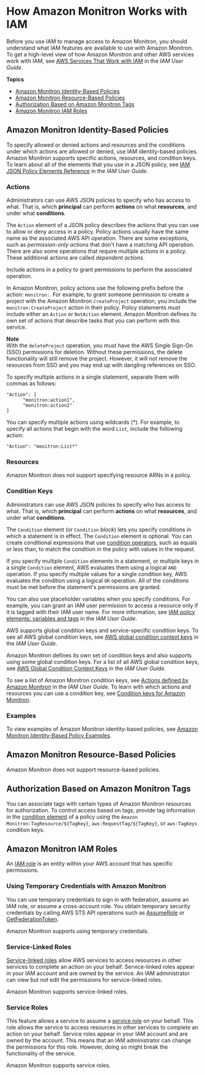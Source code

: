 # How Amazon Monitron Works with IAM<a name="security_iam_service-with-iam"></a>

Before you use IAM to manage access to Amazon Monitron, you should understand what IAM features are available to use with Amazon Monitron\. To get a high\-level view of how Amazon Monitron and other AWS services work with IAM, see [AWS Services That Work with IAM](https://docs.aws.amazon.com/IAM/latest/UserGuide/reference_aws-services-that-work-with-iam.html) in the *IAM User Guide*\.

**Topics**
+ [Amazon Monitron Identity\-Based Policies](#security_iam_service-with-iam-id-based-policies)
+ [Amazon Monitron Resource\-Based Policies](#security_iam_service-with-iam-resource-based-policies)
+ [Authorization Based on Amazon Monitron Tags](#security_iam_service-with-iam-tags)
+ [Amazon Monitron IAM Roles](#security_iam_service-with-iam-roles)

## Amazon Monitron Identity\-Based Policies<a name="security_iam_service-with-iam-id-based-policies"></a>

To specify allowed or denied actions and resources and the conditions under which actions are allowed or denied, use IAM identity\-based policies\. Amazon Monitron supports specific actions, resources, and condition keys\. To learn about all of the elements that you use in a JSON policy, see [IAM JSON Policy Elements Reference](https://docs.aws.amazon.com/IAM/latest/UserGuide/reference_policies_elements.html) in the *IAM User Guide*\.

### Actions<a name="security_iam_service-with-iam-id-based-policies-actions"></a>

Administrators can use AWS JSON policies to specify who has access to what\. That is, which **principal** can perform **actions** on what **resources**, and under what **conditions**\.

The `Action` element of a JSON policy describes the actions that you can use to allow or deny access in a policy\. Policy actions usually have the same name as the associated AWS API operation\. There are some exceptions, such as *permission\-only actions* that don't have a matching API operation\. There are also some operations that require multiple actions in a policy\. These additional actions are called *dependent actions*\.

Include actions in a policy to grant permissions to perform the associated operation\.

In Amazon Monitron, policy actions use the following prefix before the action: `monitron:`\. For example, to grant someone permission to create a project with the Amazon Monitron `CreateProject` operation, you include the `monitron:CreateProject` action in their policy\. Policy statements must include either an `Action` or `NotAction` element\. Amazon Monitron defines its own set of actions that describe tasks that you can perform with this service\.

**Note**  
With the `deleteProject` operation, you must have the AWS Single Sign\-On \(SSO\) permissions for deletion\. Without these permissions, the delete functionality will still remove the project\. However, it will not remove the resources from SSO and you may end up with dangling references on SSO\.

To specify multiple actions in a single statement, separate them with commas as follows:

```
"Action": [
      "monitron:action1",
      "monitron:action2"
]
```

You can specify multiple actions using wildcards \(\*\)\. For example, to specify all actions that begin with the word `List`, include the following action:

```
"Action": "monitron:List*"
```

### Resources<a name="security_iam_service-with-iam-id-based-policies-resources"></a>

Amazon Monitron does not support specifying resource ARNs in a policy\.

### Condition Keys<a name="security_iam_service-with-iam-id-based-policies-conditionkeys"></a>

Administrators can use AWS JSON policies to specify who has access to what\. That is, which **principal** can perform **actions** on what **resources**, and under what **conditions**\.

The `Condition` element \(or `Condition` *block*\) lets you specify conditions in which a statement is in effect\. The `Condition` element is optional\. You can create conditional expressions that use [condition operators](https://docs.aws.amazon.com/IAM/latest/UserGuide/reference_policies_elements_condition_operators.html), such as equals or less than, to match the condition in the policy with values in the request\. 

If you specify multiple `Condition` elements in a statement, or multiple keys in a single `Condition` element, AWS evaluates them using a logical `AND` operation\. If you specify multiple values for a single condition key, AWS evaluates the condition using a logical `OR` operation\. All of the conditions must be met before the statement's permissions are granted\.

 You can also use placeholder variables when you specify conditions\. For example, you can grant an IAM user permission to access a resource only if it is tagged with their IAM user name\. For more information, see [IAM policy elements: variables and tags](https://docs.aws.amazon.com/IAM/latest/UserGuide/reference_policies_variables.html) in the *IAM User Guide*\. 

AWS supports global condition keys and service\-specific condition keys\. To see all AWS global condition keys, see [AWS global condition context keys](https://docs.aws.amazon.com/IAM/latest/UserGuide/reference_policies_condition-keys.html) in the *IAM User Guide*\.

Amazon Monitron defines its own set of condition keys and also supports using some global condition keys\. For a list of all AWS global condition keys, see [AWS Global Condition Context Keys](https://docs.aws.amazon.com/IAM/latest/UserGuide/reference_policies_condition-keys.html) in the *IAM User Guide*\.

To see a list of Amazon Monitron condition keys, see [Actions defined by Amazon Monitron](https://docs.aws.amazon.com/service-authorization/latest/reference/list_amazonmonitron.html#amazonmonitron-actions-as-permissions) in the *IAM User Guide*\. To learn with which actions and resources you can use a condition key, see [Condition keys for Amazon Monitron](https://docs.aws.amazon.com/service-authorization/latest/reference/list_amazonmonitron.html#amazonmonitron-policy-keys)\.

### Examples<a name="security_iam_service-with-iam-id-based-policies-examples"></a>

To view examples of Amazon Monitron identity\-based policies, see [Amazon Monitron Identity\-Based Policy Examples](security_iam_id-based-policy-examples.md)\.

## Amazon Monitron Resource\-Based Policies<a name="security_iam_service-with-iam-resource-based-policies"></a>

Amazon Monitron does not support resource\-based policies\.

## Authorization Based on Amazon Monitron Tags<a name="security_iam_service-with-iam-tags"></a>

You can associate tags with certain types of Amazon Monitron resources for authorization\. To control access based on tags, provide tag information in the [condition element](https://docs.aws.amazon.com/IAM/latest/UserGuide/reference_policies_elements_condition.html) of a policy using the `Amazon Monitron:TagResource/${TagKey}`, `aws:RequestTag/${TagKey}`, or `aws:TagKeys` condition keys\. 

## Amazon Monitron IAM Roles<a name="security_iam_service-with-iam-roles"></a>

An [IAM role](https://docs.aws.amazon.com/IAM/latest/UserGuide/id_roles.html) is an entity within your AWS account that has specific permissions\.

### Using Temporary Credentials with Amazon Monitron<a name="security_iam_service-with-iam-roles-tempcreds"></a>

You can use temporary credentials to sign in with federation, assume an IAM role, or assume a cross\-account role\. You obtain temporary security credentials by calling AWS STS API operations such as [AssumeRole](https://docs.aws.amazon.com/STS/latest/APIReference/API_AssumeRole.html) or [GetFederationToken](https://docs.aws.amazon.com/STS/latest/APIReference/API_GetFederationToken.html)\. 

Amazon Monitron supports using temporary credentials\. 

### Service\-Linked Roles<a name="security_iam_service-with-iam-roles-service-linked"></a>

[Service\-linked roles](https://docs.aws.amazon.com/IAM/latest/UserGuide/id_roles_terms-and-concepts.html#iam-term-service-linked-role) allow AWS services to access resources in other services to complete an action on your behalf\. Service\-linked roles appear in your IAM account and are owned by the service\. An IAM administrator can view but not edit the permissions for service\-linked roles\. 

Amazon Monitron supports service\-linked roles\. 

### Service Roles<a name="security_iam_service-with-iam-roles-service"></a>

This feature allows a service to assume a [service role](https://docs.aws.amazon.com/IAM/latest/UserGuide/id_roles_terms-and-concepts.html#iam-term-service-role) on your behalf\. This role allows the service to access resources in other services to complete an action on your behalf\. Service roles appear in your IAM account and are owned by the account\. This means that an IAM administrator can change the permissions for this role\. However, doing so might break the functionality of the service\.

Amazon Monitron supports service roles\. 

### <a name="security_iam_service-with-iam-roles-choose"></a>